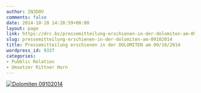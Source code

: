 ```yaml
---
author: IN3DOV
comments: false
date: 2014-10-10 14:28:59+00:00
layout: page
link: https://drc.bz/pressemitteilung-erschienen-in-der-dolomiten-am-09102014/
slug: pressemitteilung-erschienen-in-der-dolomiten-am-09102014
title: Pressemitteilung erschienen in der DOLOMITEN am 09/10/2014
wordpress_id: 9337
categories:
- Pubblic Relation
- Umsetzer Rittner Horn
---
```


[![Dolomiten 09102014](https://drc.bz/wp-content/uploads/2014/10/Dolomiten-091020142.jpg)](https://drc.bz/wp-content/uploads/2014/10/Dolomiten-091020142.jpg)

